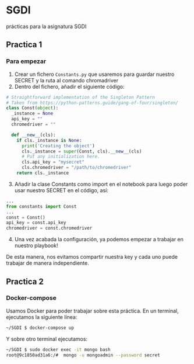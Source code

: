 # SGDI
prácticas para la asignatura SGDI

## Practica 1
### Para empezar

1. Crear un fichero `Constants.py` que usaremos para guardar nuestro SECRET
y la ruta al comando chromadriver
2. Dentro del fichero, añadir el siguiente código:
```python
# Straightforward implementation of the Singleton Pattern
# Taken from https://python-patterns.guide/gang-of-four/singleton/
class Const(object):
  _instance = None
  api_key = ""
  chromedriver = ""

  def __new__(cls):
    if cls._instance is None:
      print('Creating the object')
      cls._instance = super(Const, cls).__new__(cls)
      # Put any initialization here.
      cls.api_key = "mysecret"
      cls.chromedriver = "/path/to/chromedriver"
    return cls._instance
```

3. Añadir la clase Constants como import en el notebook para luego poder
usar nuestro SECRET en el código, así:

```python
...
from constants import Const
...
const = Const()
api_key = const.api_key
chromedriver = const.chromedriver
```

4. Una vez acabada la configuración, ya podemos empezar a trabajar en nuestro
playbook!

De esta manera, nos evitamos compartir nuestra key y cada uno puede trabajar
de manera independiente.

## Practica 2

### Docker-compose

Usamos Docker para poder trabajar sobre esta práctica. En un terminal, ejecutamos
la siguiente línea:

```bash
~/SGDI $ docker-compose up
```

Y sobre otro terminal ejecutamos:
```bash
~/SGDI $ sudo docker exec -it mongo bash
root@9c1850ad31a6:/#  mongo -u mongoadmin --password secret
```
